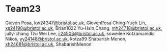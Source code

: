 # Team23

Gioven Posa, kw24347@bristol.ac.uk,  GiovenPosa
Ching-Yueh Lin, xs24198@bristol.ac.uk, Brian1022
Yu-Hsin Chang, mh24718@bristol.ac.uk,  jully-chang
Tzu Wei Lee, jj24506@bristol.ac.uk,  ssweilee
Kotzamanidis Nikos, yy24148@bristol.ac.uk,  kotza99
Shabarish Menon, xh24681@bristol.ac.uk,  ShabarishMenon 
